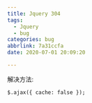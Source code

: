 ```yaml
---
title: Jquery 304
tags:
  - Jquery
  - bug
categories: bug
abbrlink: 7a31ccfa
date: 2020-07-01 20:09:20

---
```



解决方法:
```
$.ajax({ cache: false });
```
